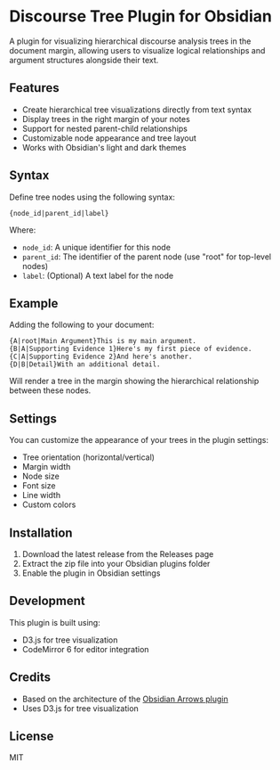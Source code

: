 # Discourse Tree Plugin for Obsidian

A plugin for visualizing hierarchical discourse analysis trees in the document margin, allowing users to visualize logical relationships and argument structures alongside their text.

## Features

- Create hierarchical tree visualizations directly from text syntax
- Display trees in the right margin of your notes
- Support for nested parent-child relationships
- Customizable node appearance and tree layout
- Works with Obsidian's light and dark themes

## Syntax

Define tree nodes using the following syntax:

```
{node_id|parent_id|label}
```

Where:
- `node_id`: A unique identifier for this node
- `parent_id`: The identifier of the parent node (use "root" for top-level nodes)
- `label`: (Optional) A text label for the node

## Example

Adding the following to your document:

```
{A|root|Main Argument}This is my main argument.
{B|A|Supporting Evidence 1}Here's my first piece of evidence.
{C|A|Supporting Evidence 2}And here's another.
{D|B|Detail}With an additional detail.
```

Will render a tree in the margin showing the hierarchical relationship between these nodes.

## Settings

You can customize the appearance of your trees in the plugin settings:

- Tree orientation (horizontal/vertical)
- Margin width
- Node size
- Font size
- Line width
- Custom colors

## Installation

1. Download the latest release from the Releases page
2. Extract the zip file into your Obsidian plugins folder
3. Enable the plugin in Obsidian settings

## Development

This plugin is built using:

- D3.js for tree visualization
- CodeMirror 6 for editor integration

## Credits

- Based on the architecture of the [Obsidian Arrows plugin](https://github.com/artisticat1/obsidian-arrows)
- Uses D3.js for tree visualization

## License

MIT
